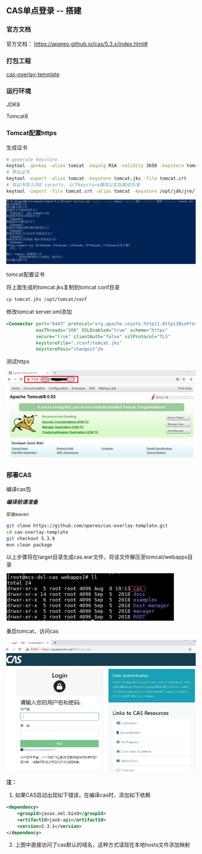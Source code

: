 ## CAS单点登录 -- 搭建

### 官方文档

官方文档： https://apereo.github.io/cas/5.3.x/index.html#

### 打包工程

[cas-overlay-template](https://github.com/apereo/cas-overlay-template)

### 运行环境

JDK8

Tomcat8

### Tomcat配置https

生成证书

```bash
# generate keystore
keytool -genkey -alias tomcat -keyalg RSA -validity 3650 -keystore tomcat.jks
# 导出证书
keytool -export -alias tomcat -keystore tomcat.jks -file tomcat.crt
# 将证书导入JRE cacerts. 以下keystore路径以实际路径为准
keytool -import -file tomcat.crt -alias tomcat -keystore /opt/jdk/jre/lib/security/cacerts 
```

![](./images/genkey.png)

tomcat配置证书

将上面生成的tomcat.jks复制到tomcat conf目录

```bash
cp tomcat.jks /opt/tomcat/conf
```

修改tomcat server.xml添加

```xml
<Connector port="8443" protocol="org.apache.coyote.http11.Http11NioProtocol"
           maxThreads="200" SSLEnabled="true" scheme="https"
           secure="true" clientAuth="false" sslProtocol="TLS"
           keystoreFile="./conf/tomcat.jks"
           keystorePass="changeit"/>
```

测试https

![](./images/tomcat-https.JPG)

### 部署CAS

编译cas包

***编译前请准备***
```text
安装maven
```
```bash
git clone https://github.com/apereo/cas-overlay-template.git
cd cas-overlay-template
git checkout 5.3.9
mvn clean package
```

以上步骤将在target目录生成cas.war文件，将该文件解压至tomcat/webapps目录

![](./images/cas-webapps.JPG)

重启tomcat，访问cas

![](./images/cas-login.JPG)

**注：**

1. 如果CAS启动出现如下错误，在编译cas时，添加如下依赖
```xml
<dependency>
    <groupId>javax.xml.bind</groupId>
    <artifactId>jaxb-api</artifactId>
    <version>2.3.1</version>
</dependency>
```

2. 上图中直接访问了cas默认的域名，这种方式请现在本地hosts文件添加映射

